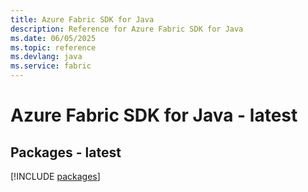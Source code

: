 ```yaml
---
title: Azure Fabric SDK for Java
description: Reference for Azure Fabric SDK for Java
ms.date: 06/05/2025
ms.topic: reference
ms.devlang: java
ms.service: fabric
---
```

# Azure Fabric SDK for Java - latest
## Packages - latest
[!INCLUDE [packages](fabric-index.md)]